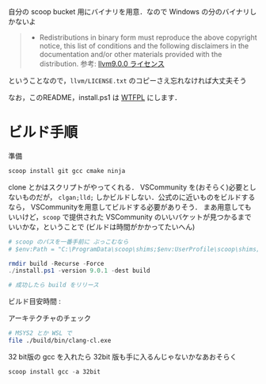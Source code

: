 
自分の scoop bucket 用にバイナリを用意．なので Windows の分のバイナリしかないよ


>    * Redistributions in binary form must reproduce the above copyright notice,
      this list of conditions and the following disclaimers in the
      documentation and/or other materials provided with the distribution.
      参考: [llvm9.0.0 ライセンス](http://releases.llvm.org/9.0.0/LICENSE.TXT)


ということなので，`llvm/LICENSE.txt` のコピーさえ忘れなければ大丈夫そう


なお，このREADME，install.ps1 は [WTFPL](http://www.wtfpl.net/) にします．

# ビルド手順

準備

```powershell
scoop install git gcc cmake ninja
```

clone とかはスクリプトがやってくれる．
VSCommunity を(おそらく)必要としないものだが，
`clgan;lld;` しかビルドしない．公式のに近いものをビルドするなら，
VSCommunityを用意してビルドする必要がありそう．
まあ用意してもいいけど，`scoop` で提供された VSCommunity のいいバケットが見つかるまでいいかな，ということで
(ビルドは時間がかかってたいへん)


```powershell
# scoop のパスを一番手前に ぶっこむなら
# $env:Path = "C:\ProgramData\scoop\shims;$env:UserProfile\scoop\shims;$env:Path"

rmdir build -Recurse -Force
./install.ps1 -version 9.0.1 -dest build

# 成功したら build をリリース
```

ビルド目安時間 : 


アーキテクチャのチェック

```bash
# MSYS2 とか WSL で
file ./build/bin/clang-cl.exe
```


32 bit版の gcc を入れたら 32bit 版も手に入るんじゃないかなあおそらく

```powershell
scoop install gcc -a 32bit
```

